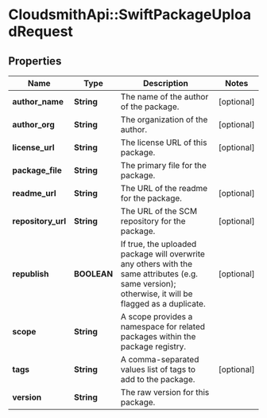# CloudsmithApi::SwiftPackageUploadRequest

## Properties
Name | Type | Description | Notes
------------ | ------------- | ------------- | -------------
**author_name** | **String** | The name of the author of the package. | [optional] 
**author_org** | **String** | The organization of the author. | [optional] 
**license_url** | **String** | The license URL of this package. | [optional] 
**package_file** | **String** | The primary file for the package. | 
**readme_url** | **String** | The URL of the readme for the package. | [optional] 
**repository_url** | **String** | The URL of the SCM repository for the package. | [optional] 
**republish** | **BOOLEAN** | If true, the uploaded package will overwrite any others with the same attributes (e.g. same version); otherwise, it will be flagged as a duplicate. | [optional] 
**scope** | **String** | A scope provides a namespace for related packages within the package registry. | 
**tags** | **String** | A comma-separated values list of tags to add to the package. | [optional] 
**version** | **String** | The raw version for this package. | 


